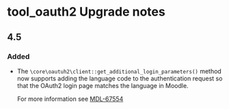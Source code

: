 # tool_oauth2 Upgrade notes

## 4.5

### Added

- The `\core\oautuh2\client::get_additional_login_parameters()` method now supports adding the language code to the authentication request so that the OAuth2 login page matches the language in Moodle.

  For more information see [MDL-67554](https://tracker.moodle.org/browse/MDL-67554)
